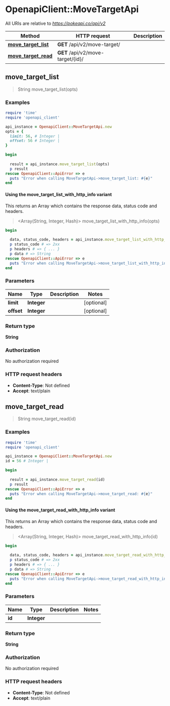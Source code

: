 # OpenapiClient::MoveTargetApi

All URIs are relative to *https://pokeapi.co/api/v2*

| Method | HTTP request | Description |
| ------ | ------------ | ----------- |
| [**move_target_list**](MoveTargetApi.md#move_target_list) | **GET** /api/v2/move-target/ |  |
| [**move_target_read**](MoveTargetApi.md#move_target_read) | **GET** /api/v2/move-target/{id}/ |  |


## move_target_list

> String move_target_list(opts)



### Examples

```ruby
require 'time'
require 'openapi_client'

api_instance = OpenapiClient::MoveTargetApi.new
opts = {
  limit: 56, # Integer | 
  offset: 56 # Integer | 
}

begin
  
  result = api_instance.move_target_list(opts)
  p result
rescue OpenapiClient::ApiError => e
  puts "Error when calling MoveTargetApi->move_target_list: #{e}"
end
```

#### Using the move_target_list_with_http_info variant

This returns an Array which contains the response data, status code and headers.

> <Array(String, Integer, Hash)> move_target_list_with_http_info(opts)

```ruby
begin
  
  data, status_code, headers = api_instance.move_target_list_with_http_info(opts)
  p status_code # => 2xx
  p headers # => { ... }
  p data # => String
rescue OpenapiClient::ApiError => e
  puts "Error when calling MoveTargetApi->move_target_list_with_http_info: #{e}"
end
```

### Parameters

| Name | Type | Description | Notes |
| ---- | ---- | ----------- | ----- |
| **limit** | **Integer** |  | [optional] |
| **offset** | **Integer** |  | [optional] |

### Return type

**String**

### Authorization

No authorization required

### HTTP request headers

- **Content-Type**: Not defined
- **Accept**: text/plain


## move_target_read

> String move_target_read(id)



### Examples

```ruby
require 'time'
require 'openapi_client'

api_instance = OpenapiClient::MoveTargetApi.new
id = 56 # Integer | 

begin
  
  result = api_instance.move_target_read(id)
  p result
rescue OpenapiClient::ApiError => e
  puts "Error when calling MoveTargetApi->move_target_read: #{e}"
end
```

#### Using the move_target_read_with_http_info variant

This returns an Array which contains the response data, status code and headers.

> <Array(String, Integer, Hash)> move_target_read_with_http_info(id)

```ruby
begin
  
  data, status_code, headers = api_instance.move_target_read_with_http_info(id)
  p status_code # => 2xx
  p headers # => { ... }
  p data # => String
rescue OpenapiClient::ApiError => e
  puts "Error when calling MoveTargetApi->move_target_read_with_http_info: #{e}"
end
```

### Parameters

| Name | Type | Description | Notes |
| ---- | ---- | ----------- | ----- |
| **id** | **Integer** |  |  |

### Return type

**String**

### Authorization

No authorization required

### HTTP request headers

- **Content-Type**: Not defined
- **Accept**: text/plain

